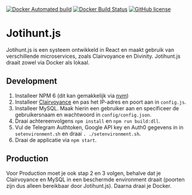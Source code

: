 [![Docker Automated build](https://img.shields.io/docker/automated/tristandb/jotihunt.svg)](https://hub.docker.com/r/tristandb/jotihunt/)
[![Docker Build Status](https://img.shields.io/docker/build/tristandb/jotihunt.svg)](https://img.shields.io/docker/automated/tristandb/jotihunt.svg)
[![GitHub license](https://img.shields.io/github/license/ScoutingIJsselgroep/Jotihunt.svg)](https://github.com/ScoutingIJsselgroep/Jotihunt/blob/master/LICENSE.md)

# Jotihunt.js
Jotihunt.js is een systeem ontwikkeld in React en maakt gebruik van verschillende microservices, zoals Clairvoyance en Divinity. Jotihunt.js draait zowel via Docker als lokaal.

## Development
1. Installeer NPM 6 (dit kan gemakkelijk via [nvm](https://github.com/creationix/nvm))
2. Installeer [Clairvoyance](https://github.com/ScoutingIJsselgroep/Clairvoyance) en pas het IP-adres en poort aan in `config.js`.
3. Installeer MySQL. Maak hierin een gebruiker aan en specificeer de gebruikersnaam en wachtwoord in `config/config.json`.
4. Draai achtereenvolgens `npm install` en `npm run build:dll`.
5. Vul de Telegram Authtoken, Google API key en Auth0 gegevens in in `setenvironment.sh` en draai `. ./setenvironment.sh`.
6. Draai de applicatie via `npm start`.

## Production
Voor Production moet je ook stap 2 en 3 volgen, behalve dat je Clairvoyance en MySQL in een beschermde environment draait (poorten zijn dus alleen bereikbaar door Jotihunt.js).
Daarna draai je Docker.
